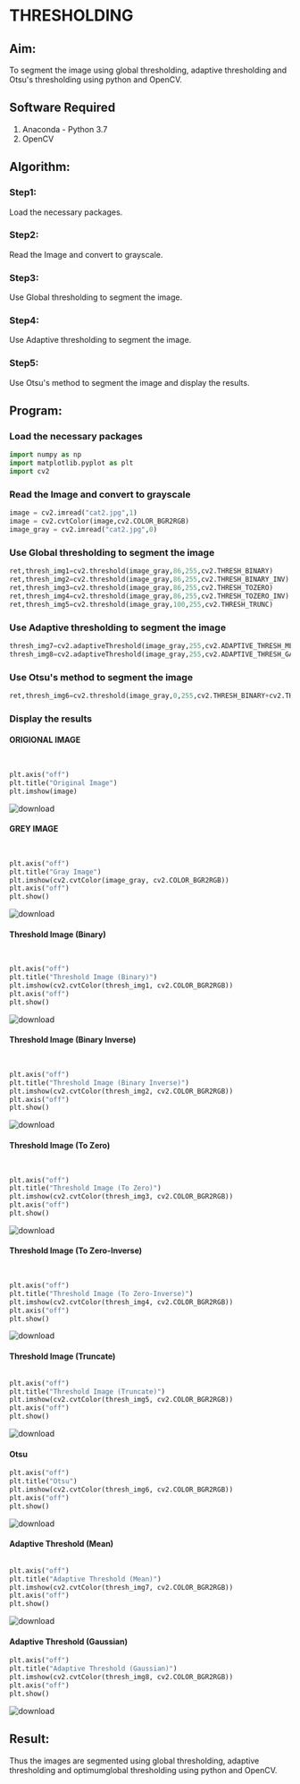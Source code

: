# THRESHOLDING
## Aim:
To segment the image using global thresholding, adaptive thresholding and Otsu's thresholding using python and OpenCV.

## Software Required
1. Anaconda - Python 3.7
2. OpenCV

## Algorithm:

### Step1:
Load the necessary packages.

### Step2:
Read the Image and convert to grayscale.

### Step3:
Use Global thresholding to segment the image.

### Step4:
Use Adaptive thresholding to segment the image.

### Step5:
Use Otsu's method to segment the image and display the results.

## Program:

### Load the necessary packages

```py
import numpy as np
import matplotlib.pyplot as plt
import cv2
```
### Read the Image and convert to grayscale
```py
image = cv2.imread("cat2.jpg",1)
image = cv2.cvtColor(image,cv2.COLOR_BGR2RGB)
image_gray = cv2.imread("cat2.jpg",0)
```
### Use Global thresholding to segment the image
```py
ret,thresh_img1=cv2.threshold(image_gray,86,255,cv2.THRESH_BINARY)
ret,thresh_img2=cv2.threshold(image_gray,86,255,cv2.THRESH_BINARY_INV)
ret,thresh_img3=cv2.threshold(image_gray,86,255,cv2.THRESH_TOZERO)
ret,thresh_img4=cv2.threshold(image_gray,86,255,cv2.THRESH_TOZERO_INV)
ret,thresh_img5=cv2.threshold(image_gray,100,255,cv2.THRESH_TRUNC)
```
### Use Adaptive thresholding to segment the image
```py
thresh_img7=cv2.adaptiveThreshold(image_gray,255,cv2.ADAPTIVE_THRESH_MEAN_C,cv2.THRESH_BINARY,11,2)
thresh_img8=cv2.adaptiveThreshold(image_gray,255,cv2.ADAPTIVE_THRESH_GAUSSIAN_C,cv2.THRESH_BINARY,11,2)
```
### Use Otsu's method to segment the image 
```py
ret,thresh_img6=cv2.threshold(image_gray,0,255,cv2.THRESH_BINARY+cv2.THRESH_OTSU)
```
### Display the results
#### ORIGIONAL IMAGE
```py


plt.axis("off")
plt.title("Original Image")
plt.imshow(image)

```
![download](https://github.com/user-attachments/assets/8849c14a-c6f0-4c0d-ae15-82d2fca620a6)

#### GREY IMAGE
```py


plt.axis("off")
plt.title("Gray Image")
plt.imshow(cv2.cvtColor(image_gray, cv2.COLOR_BGR2RGB))
plt.axis("off")
plt.show()
```

![download](https://github.com/user-attachments/assets/28c5d564-fdfc-4fc5-830a-ebededb20740)

#### Threshold Image (Binary)
```py


plt.axis("off")
plt.title("Threshold Image (Binary)")
plt.imshow(cv2.cvtColor(thresh_img1, cv2.COLOR_BGR2RGB))
plt.axis("off")
plt.show()

```

![download](https://github.com/user-attachments/assets/94bf51e9-b130-4586-b69e-9086611abaa2)

#### Threshold Image (Binary Inverse)
```py


plt.axis("off")
plt.title("Threshold Image (Binary Inverse)")
plt.imshow(cv2.cvtColor(thresh_img2, cv2.COLOR_BGR2RGB))
plt.axis("off")
plt.show()

```

![download](https://github.com/user-attachments/assets/f216cbf6-4cc6-463d-ab50-d5f250729c4b)


#### Threshold Image (To Zero)
```py


plt.axis("off")
plt.title("Threshold Image (To Zero)")
plt.imshow(cv2.cvtColor(thresh_img3, cv2.COLOR_BGR2RGB))
plt.axis("off")
plt.show()

```
![download](https://github.com/user-attachments/assets/d5be4685-ced0-4fa2-9e81-a5586a5132bc)

#### Threshold Image (To Zero-Inverse)
```py


plt.axis("off")
plt.title("Threshold Image (To Zero-Inverse)")
plt.imshow(cv2.cvtColor(thresh_img4, cv2.COLOR_BGR2RGB))
plt.axis("off")
plt.show()

```
![download](https://github.com/user-attachments/assets/a699ecbd-b772-4924-a2ae-c75b6dc64a63)

#### Threshold Image (Truncate)
```py

plt.axis("off")
plt.title("Threshold Image (Truncate)")
plt.imshow(cv2.cvtColor(thresh_img5, cv2.COLOR_BGR2RGB))
plt.axis("off")
plt.show()

```
![download](https://github.com/user-attachments/assets/3e813fc2-d673-48d9-90a8-f4a6fb1343eb)


#### Otsu
```py
plt.axis("off")
plt.title("Otsu")
plt.imshow(cv2.cvtColor(thresh_img6, cv2.COLOR_BGR2RGB))
plt.axis("off")
plt.show()

```
![download](https://github.com/user-attachments/assets/98aed370-2275-4753-876a-847bb6244473)

#### Adaptive Threshold (Mean)
```py

plt.axis("off")
plt.title("Adaptive Threshold (Mean)")
plt.imshow(cv2.cvtColor(thresh_img7, cv2.COLOR_BGR2RGB))
plt.axis("off")
plt.show()

```
![download](https://github.com/user-attachments/assets/da9ed72e-d1dd-47ea-a88e-1cd438aa6238)

#### Adaptive Threshold (Gaussian)
```py
plt.axis("off")
plt.title("Adaptive Threshold (Gaussian)")
plt.imshow(cv2.cvtColor(thresh_img8, cv2.COLOR_BGR2RGB))
plt.axis("off")
plt.show()

```
![download](https://github.com/user-attachments/assets/db038e1d-7f5e-425c-8a31-69f3a0a977d8)

## Result:
Thus the images are segmented using global thresholding, adaptive thresholding and optimumglobal thresholding using python and OpenCV.
